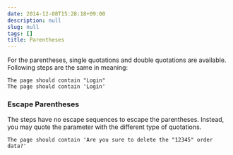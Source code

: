 ```yaml
---
date: 2014-12-08T15:28:18+09:00
description: null
slug: null
tags: []
title: Parentheses
---
```


For the parentheses, single quotations and double quotations are available. Following steps are the same in meaning:

```
The page should contain "Login"
The page should contain 'Login'
```

### Escape Parentheses

The steps have no escape sequences to escape the parentheses. Instead, you may quote the parameter with the different type of quotations.

```
The page should contain 'Are you sure to delete the "12345" order data?'
```
